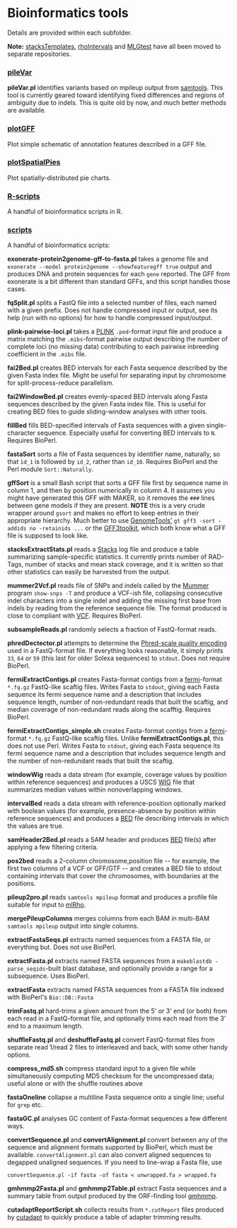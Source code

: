 Bioinformatics tools
====================

Details are provided within each subfolder.

**Note:** [stacksTemplates](https://github.com/douglasgscofield/stacksTemplates), [rhoIntervals](https://github.com/douglasgscofield/rhoIntervals) and [MLGtest](https://github.com/douglasgscofield/MLGtest) have all been moved to separate repositories.


### [pileVar](https://github.com/douglasgscofield/bioinfo/tree/master/pileVar)

**pileVar.pl** identifies variants based on mpileup output from
[samtools](http://samtools.sourcefourge.net).  This tool is currently geared
toward identifying fixed differences and regions of ambiguity due to indels.
This is quite old by now, and much better methods are available.


### [plotGFF](https://github.com/douglasgscofield/bioinfo/tree/master/plotGFF)

Plot simple schematic of annotation features described in a GFF file.


### [plotSpatialPies](https://github.com/douglasgscofield/bioinfo/tree/master/plotSpatialPies)

Plot spatially-distributed pie charts.


### [R-scripts](https://github.com/douglasgscofield/bioinfo/tree/master/R-scripts)

A handful of bioinformatics scripts in R.


### [scripts](https://github.com/douglasgscofield/bioinfo/tree/master/scripts)

A handful of bioinformatics scripts:

**exonerate-protein2genome-gff-to-fasta.pl**
 takes a genome file and `exonerate --model protein2genome --showfeaturegff true` output and produces DNA and protein sequences for each `gene` reported.
 The GFF from exonerate is a bit different than standard GFFs, and this script handles those cases.

**fqSplit.pl**
 splits a FastQ file into a selected number of files, each named with a given prefix.  Does not handle compressed input or output, see its help (run with no options) for how to handle compressed input/output.

**plink-pairwise-loci.pl**
 takes a [PLINK][] `.ped`-format input file and produce a matrix matching the `.mibs`-format pairwise output describing the number of complete loci (no missing data) contributing to each pairwise inbreeding coefficient in the `.mibs` file.

**fai2Bed.pl**
 creates BED intervals for each Fasta sequence described by the given Fasta index file.  Might be useful for separating input by chromosome for split-process-reduce parallelism.

**fai2WindowBed.pl**
 creates evenly-spaced BED intervals along Fasta sequences described by the given Fasta index file.  This is useful for creating BED files to guide sliding-window analyses with other tools.

**fillBed**
 fills BED-specified intervals of Fasta sequences with a given single-character sequence.  Especially useful for converting BED intervals to `N`.  Requires BioPerl.

**fastaSort**
 sorts a file of Fasta sequences by identifier name, naturally, so that `ìd_1` is followed by `id_2`, rather than `id_10`.  Requires BioPerl and the Perl module `Sort::Naturally`.

**gffSort**
 is a small Bash script that sorts a GFF file first by sequence name in column 1, and then by position numerically in column 4.  It assumes you might have generated this GFF with MAKER, so it removes the `###` lines between gene models if they are present.  **NOTE** this is a very crude wrapper around `gsort` and makes no effort to keep entries in their appropriate hierarchy.  Much better to use [GenomeTools'](http://genometools.org/) `gt gff3 -sort -addids no -retainids ...` or the [GFF3toolkit](https://github.com/NAL-i5K/GFF3toolkit), which both know what a GFF file is supposed to look like.

**stacksExtractStats.pl**
reads a [Stacks][] log file and produce a table summarizing sample-specific statistics.  It currently prints number of RAD-Tags, number of stacks and mean stack coverage, and it is written so that other statistics can easily be harvested from the output.

**mummer2Vcf.pl**
reads file of SNPs and indels called by the [Mummer][] program `show-snps -T` and produce a VCF-ish file, collapsing consecutive indel characters into a single indel and adding the missing first base from indels by reading from the reference sequence file.  The format produced is close to compliant with [VCF][].  Requires BioPerl.

**subsampleReads.pl**
randomly selects a fraction of FastQ-format reads.

**phredDectector.pl**
attempts to determine the [Phred-scale quality encoding](http://en.wikipedia.org/wiki/FASTQ_format) used in a FastQ-format file.  If everything looks reasonable, it simply prints `33`, `64` or `59` (this last for older Solexa sequences) to `stdout`.  Does not require BioPerl.

**fermiExtractContigs.pl**
creates Fasta-format contigs from a [fermi][]-format `*.fq.gz` FastQ-like scaftig files.  Writes Fasta to `stdout`, giving each Fasta sequence its fermi sequence name and a description that includes sequence length, number of non-redundant reads that built the scaftig, and median coverage of non-redundant reads along the scafftig.  Requires BioPerl.

**fermiExtractContigs_simple.sh**
creates Fasta-format contigs from a [fermi][]-format `*.fq.gz` FastQ-like scaftig files.  Unlike **fermiExtractContigs.pl**, this does not use Perl.  Writes Fasta to `stdout`, giving each Fasta sequence its fermi sequence name and a description that includes sequence length and the number of non-redundant reads that built the scaftig.

**windowWig**
reads a data stream (for example, coverage values by position within reference sequences) and
produces a USCS [WIG][] file that summarizes median values within nonoverlapping windows. 

**intervalBed**
reads a data stream with reference-position optionally marked with boolean values (for example, 
presence-absence by position within reference sequences) and produces a [BED][] file 
describing intervals in which the values are true.

**samHeader2Bed.pl** 
reads a SAM header and produces [BED][] file(s) after applying a few filtering criteria.

**pos2bed**
reads a 2-column chromosome,position file -- for example, the first two columns of a VCF or GFF/GTF -- and
creates a BED file to stdout containing intervals that cover the chromosomes, with boundaries at
the positions.

**pileup2pro.pl**
reads `samtools mpileup` format and produces a profile file suitable for input to [mlRho][].

**mergePileupColumns**
merges columns from each BAM in multi-BAM `samtools mpileup` output into single columns.

**extractFastaSeqs.pl**
extracts named sequences from a FASTA file, or everything but.  Does not use BioPerl.

**extractFasta.pl**
extracts named FASTA sequences from a `makeblastdb -parse_seqids`-built blast database, and optionally provide a range for a subsequence.  Uses BioPerl.

**extractFasta**
extracts named FASTA sequences from a FASTA file indexed with BioPerl's `Bio::DB::Fasta`

**trimFastq.pl**
hard-trims a given amount from the 5' or 3' end (or both) from each read in a FastQ-format file, and optionally trims each read from the 3' end to a maximum length.

**shuffleFastq.pl** and **deshuffleFastq.pl**
convert FastQ-format files from separate read 1/read 2 files to interleaved and back, with some other handy options.

**compress_md5.sh**
compress standard input to a given file while simultaneously computing MD5 checksum for the uncompressed data; useful alone or with the shuffle routines above

**fastaOneline**
collapse a multiline Fasta sequence onto a single line; useful for `grep` etc.

**fastaGC.pl**
analyses GC content of Fasta-format sequences a few different ways.

**convertSequence.pl** and **convertAlignment.pl**
convert between any of the sequence and alignment formats supported by BioPerl, which must be available.  `convertAlignment.pl` can also convert aligned sequences to degapped unaligned sequences.  If you need to line-wrap a Fasta file, use

    convertSequence.pl -if fasta -of fasta < unwrapped.fa > wrapped.fa

**gmhmmp2Fasta.pl** and **gmhmmp2Table.pl**
extract Fasta sequences and a summary table from output produced by the ORF-finding tool [gmhmmp][].

**cutadaptReportScript.sh**
collects results from `*.cutReport` files produced by [cutadapt][] to quickly produce a table of adapter trimming results.


[PLINK]: https://www.cog-genomics.org/plink2
[WIG]:  http://genome.ucsc.edu/goldenPath/help/wiggle.html
[Stacks]:  http://creskolab.uoregon.edu/stacks/
[Mummer]:  http://mummer.sourceforge.net
[VCF]:  http://www.1000genomes.org/wiki/Analysis/Variant%20Call%20Format/vcf-variant-call-format-version-41
[fermi]:  https://github.com/lh3/fermi
[BED]:  http://genome.ucsc.edu/FAQ/FAQformat.html#format1
[mlRho]:  http://guanine.evolbio.mpg.de/mlRho
[velvet]: http://www.ebi.ac.uk/~zerbino/velvet
[gmhmmp]: http://www.genepro.com/Manuals/EuGM/EuGM_usage.aspx
[cutadapt]: https://code.google.com/p/cutadapt/

